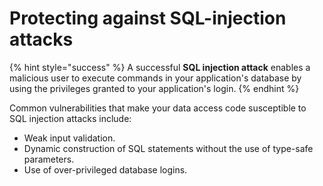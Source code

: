 # Protecting against SQL-injection attacks

{% hint style="success" %}
A successful **SQL injection attack** enables a malicious user to execute commands in your application's database by using the privileges granted to your application's login.
{% endhint %}

Common vulnerabilities that make your data access code susceptible to SQL injection attacks include:

* Weak input validation.
* Dynamic construction of SQL statements without the use of type-safe parameters.
* Use of over-privileged database logins.

